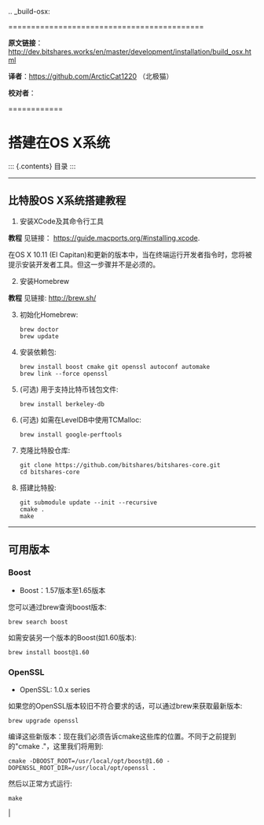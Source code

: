 .. _build-osx:

===========================================

 **原文链接**：<http://dev.bitshares.works/en/master/development/installation/build_osx.html>

**译者**：https://github.com/ArcticCat1220 （北极猫）

**校对者**：

============

搭建在OS X系统
==============

::: {.contents}
目录
:::

------------------------------------------------------------------------

比特股OS X系统搭建教程
----------------------

1.  安装XCode及其命令行工具

**教程** 见链接： <https://guide.macports.org/#installing.xcode>.

在OS X 10.11 (El
Capitan)和更新的版本中，当在终端运行开发者指令时，您将被提示安装开发者工具。但这一步骤并不是必须的。

2.  安装Homebrew

**教程** 见链接: <http://brew.sh/>

3.  初始化Homebrew:

        brew doctor
        brew update

4.  安装依赖包:

        brew install boost cmake git openssl autoconf automake 
        brew link --force openssl 

5.  (可选) 用于支持比特币钱包文件:

        brew install berkeley-db

6.  (可选) 如需在LevelDB中使用TCMalloc:

        brew install google-perftools

7.  克隆比特股仓库:

        git clone https://github.com/bitshares/bitshares-core.git
        cd bitshares-core

8.  搭建比特股:

        git submodule update --init --recursive
        cmake .
        make

------------------------------------------------------------------------

可用版本
--------

### Boost

-   Boost：1.57版本至1.65版本

您可以通过brew查询boost版本:

    brew search boost

如需安装另一个版本的Boost(如1.60版本):

    brew install boost@1.60

### OpenSSL

-   OpenSSL: 1.0.x series

如果您的OpenSSL版本较旧不符合要求的话，可以通过brew来获取最新版本:

    brew upgrade openssl

编译这些新版本：现在我们必须告诉cmake这些库的位置。不同于之前提到的\"cmake
.\"，这里我们将用到:

    cmake -DBOOST_ROOT=/usr/local/opt/boost@1.60 -DOPENSSL_ROOT_DIR=/usr/local/opt/openssl .

然后以正常方式运行:

    make

| 
